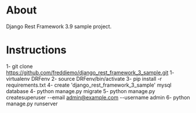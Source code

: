 # About
Django Rest Framework 3.9 sample project.

# Instructions
1- git clone https://github.com/freddiemo/django_rest_framework_3_sample.git
1- virtualenv DRFenv
2- source DRFenv/bin/activate
3- pip install -r requirements.txt
4- create 'django_rest_framework_3_sample' mysql database
4- python manage.py migrate
5- python manage.py createsuperuser --email admin@example.com --username admin
6- python manage.py runserver

